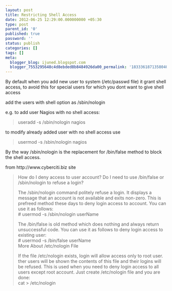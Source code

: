 ```yaml
---
layout: post
title: Restricting Shell Access
date: 2012-06-25 12:29:00.000000000 +05:30
type: post
parent_id: '0'
published: true
password: ''
status: publish
categories: []
tags: []
meta:
  blogger_blog: ijuned.blogspot.com
  blogger_7553295648c4d8ebded8b8484926da00_permalink: '1833361871358040351'
---
```

<div dir="ltr" style="text-align:left;">By default when you add new user to system (/etc/passwd file) <span class="IL_AD" id="IL_AD1">it grant<span class="IL_AD_ICON"></span></span> shell access, to avoid this for special users for which you dont want to give shell access </p>
<p>add the users with shell option as /sbin/nologin</p>
<p>e.g. to add user Nagios with no shell access:</p>
<div class="quoteheader"></div>
<blockquote class="tr_bq"><div class="quote">useradd -s /sbin/nologin nagios</div>
</blockquote>
<p>to modify already added user with no shell access use </p>
<p>
<div class="quoteheader"></div>
<blockquote class="tr_bq"><div class="quote">usermod -s /sbin/nologin nagios</div>
</blockquote>
<p>By the way /sbin/nologin is <span class="IL_AD" id="IL_AD2">the replacement<span class="IL_AD_ICON"></span></span> for /bin/false method to block <span class="IL_AD" id="IL_AD9">the shell<span class="IL_AD_ICON"></span></span> access.</p>
<p>from http://www.cyberciti.biz site  </p>
<blockquote class="tr_bq"><p>How do I deny access to <span class="IL_AD" id="IL_AD3">user account<span class="IL_AD_ICON"></span></span>? Do I need to use /bin/false or /sbin/nologin to refuse a login?</p>
<p>The /sbin/nologin command politely refuse a login. It <span class="IL_AD" id="IL_AD5">displays<span class="IL_AD_ICON"></span></span> a message that an account is not <span class="IL_AD" id="IL_AD6">available<span class="IL_AD_ICON"></span></span> and exits non-zero. This is prefreed method these days to deny login access to account. You can use it as follows:<br /># usermod -s /sbin/nologin userName</p>
<p>The  /bin/false is old method which does nothing and always return  unsuccessful code. You can use it as follows to deny login access to  existing user:<br /># usermod -s /bin/false userName<br />More About /etc/nologin File</p>
<p>If the file /etc/nologin <span class="IL_AD" id="IL_AD11">exists<span class="IL_AD_ICON"></span></span>,  login will allow access only to root user. ther users will be shown the  contents of this file and their logins will be refused. This is used  when you need to deny login access to all users except root account.  Just create /etc/nologin file and you are done:<br />cat &gt; /etc/nologin</p></blockquote>
</div>
